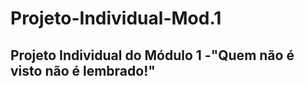 # Projeto-Individual-Mod.1
<h2>Projeto Individual do Módulo 1 -"Quem não é visto não é lembrado!"</h2>

